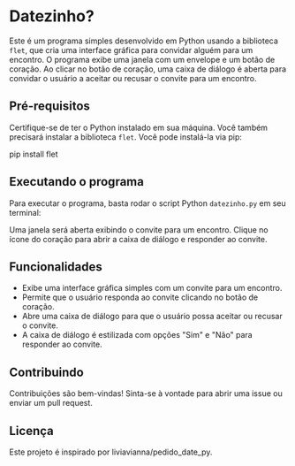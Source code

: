 # Datezinho?

Este é um programa simples desenvolvido em Python usando a biblioteca `flet`, que cria uma interface gráfica para convidar alguém para um encontro. O programa exibe uma janela com um envelope e um botão de coração. Ao clicar no botão de coração, uma caixa de diálogo é aberta para convidar o usuário a aceitar ou recusar o convite para um encontro.

## Pré-requisitos

Certifique-se de ter o Python instalado em sua máquina. Você também precisará instalar a biblioteca `flet`. Você pode instalá-la via pip:

pip install flet


## Executando o programa

Para executar o programa, basta rodar o script Python `datezinho.py` em seu terminal:


Uma janela será aberta exibindo o convite para um encontro. Clique no ícone do coração para abrir a caixa de diálogo e responder ao convite.

## Funcionalidades

- Exibe uma interface gráfica simples com um convite para um encontro.
- Permite que o usuário responda ao convite clicando no botão de coração.
- Abre uma caixa de diálogo para que o usuário possa aceitar ou recusar o convite.
- A caixa de diálogo é estilizada com opções "Sim" e "Não" para responder ao convite.

## Contribuindo

Contribuições são bem-vindas! Sinta-se à vontade para abrir uma issue ou enviar um pull request.

## Licença

Este projeto é inspirado por liviavianna/pedido_date_py.
